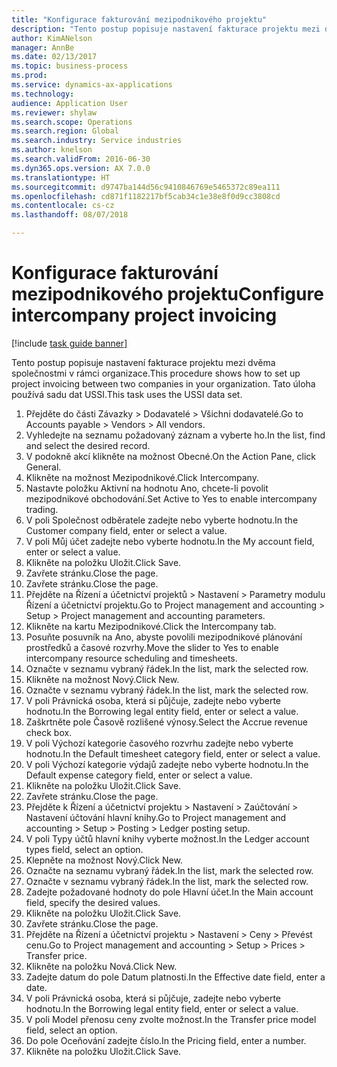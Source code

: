```yaml
--- 
title: "Konfigurace fakturování mezipodnikového projektu"
description: "Tento postup popisuje nastavení fakturace projektu mezi dvěma společnostmi v rámci organizace."
author: KimANelson
manager: AnnBe
ms.date: 02/13/2017
ms.topic: business-process
ms.prod: 
ms.service: dynamics-ax-applications
ms.technology: 
audience: Application User
ms.reviewer: shylaw
ms.search.scope: Operations
ms.search.region: Global
ms.search.industry: Service industries
ms.author: knelson
ms.search.validFrom: 2016-06-30
ms.dyn365.ops.version: AX 7.0.0
ms.translationtype: HT
ms.sourcegitcommit: d9747ba144d56c9410846769e5465372c89ea111
ms.openlocfilehash: cd871f1182217bf5cab34c1e38e8f0d9cc3808cd
ms.contentlocale: cs-cz
ms.lasthandoff: 08/07/2018

---
```

# <a name="configure-intercompany-project-invoicing"></a><span data-ttu-id="66747-103">Konfigurace fakturování mezipodnikového projektu</span><span class="sxs-lookup"><span data-stu-id="66747-103">Configure intercompany project invoicing</span></span>

[!include [task guide banner](../../includes/task-guide-banner.md)]

<span data-ttu-id="66747-104">Tento postup popisuje nastavení fakturace projektu mezi dvěma společnostmi v rámci organizace.</span><span class="sxs-lookup"><span data-stu-id="66747-104">This procedure shows how to set up project invoicing between two companies in your organization.</span></span> <span data-ttu-id="66747-105">Tato úloha používá sadu dat USSI.</span><span class="sxs-lookup"><span data-stu-id="66747-105">This task uses the USSI data set.</span></span>

1. <span data-ttu-id="66747-106">Přejděte do části Závazky > Dodavatelé > Všichni dodavatelé.</span><span class="sxs-lookup"><span data-stu-id="66747-106">Go to Accounts payable > Vendors > All vendors.</span></span>
2. <span data-ttu-id="66747-107">Vyhledejte na seznamu požadovaný záznam a vyberte ho.</span><span class="sxs-lookup"><span data-stu-id="66747-107">In the list, find and select the desired record.</span></span>
3. <span data-ttu-id="66747-108">V podokně akcí klikněte na možnost Obecné.</span><span class="sxs-lookup"><span data-stu-id="66747-108">On the Action Pane, click General.</span></span>
4. <span data-ttu-id="66747-109">Klikněte na možnost Mezipodnikové.</span><span class="sxs-lookup"><span data-stu-id="66747-109">Click Intercompany.</span></span>
5. <span data-ttu-id="66747-110">Nastavte položku Aktivní na hodnotu Ano, chcete-li povolit mezipodnikové obchodování.</span><span class="sxs-lookup"><span data-stu-id="66747-110">Set Active to Yes to enable intercompany trading.</span></span>
6. <span data-ttu-id="66747-111">V poli Společnost odběratele zadejte nebo vyberte hodnotu.</span><span class="sxs-lookup"><span data-stu-id="66747-111">In the Customer company field, enter or select a value.</span></span>
7. <span data-ttu-id="66747-112">V poli Můj účet zadejte nebo vyberte hodnotu.</span><span class="sxs-lookup"><span data-stu-id="66747-112">In the My account field, enter or select a value.</span></span>
8. <span data-ttu-id="66747-113">Klikněte na položku Uložit.</span><span class="sxs-lookup"><span data-stu-id="66747-113">Click Save.</span></span>
9. <span data-ttu-id="66747-114">Zavřete stránku.</span><span class="sxs-lookup"><span data-stu-id="66747-114">Close the page.</span></span>
10. <span data-ttu-id="66747-115">Zavřete stránku.</span><span class="sxs-lookup"><span data-stu-id="66747-115">Close the page.</span></span>
11. <span data-ttu-id="66747-116">Přejděte na Řízení a účetnictví projektů > Nastavení > Parametry modulu Řízení a účetnictví projektu.</span><span class="sxs-lookup"><span data-stu-id="66747-116">Go to Project management and accounting > Setup > Project management and accounting parameters.</span></span>
12. <span data-ttu-id="66747-117">Klikněte na kartu Mezipodnikové.</span><span class="sxs-lookup"><span data-stu-id="66747-117">Click the Intercompany tab.</span></span>
13. <span data-ttu-id="66747-118">Posuňte posuvník na Ano, abyste povolili mezipodnikové plánování prostředků a časové rozvrhy.</span><span class="sxs-lookup"><span data-stu-id="66747-118">Move the slider to Yes to enable intercompany resource scheduling and timesheets.</span></span>
14. <span data-ttu-id="66747-119">Označte v seznamu vybraný řádek.</span><span class="sxs-lookup"><span data-stu-id="66747-119">In the list, mark the selected row.</span></span>
15. <span data-ttu-id="66747-120">Klikněte na možnost Nový.</span><span class="sxs-lookup"><span data-stu-id="66747-120">Click New.</span></span>
16. <span data-ttu-id="66747-121">Označte v seznamu vybraný řádek.</span><span class="sxs-lookup"><span data-stu-id="66747-121">In the list, mark the selected row.</span></span>
17. <span data-ttu-id="66747-122">V poli Právnická osoba, která si půjčuje, zadejte nebo vyberte hodnotu.</span><span class="sxs-lookup"><span data-stu-id="66747-122">In the Borrowing legal entity field, enter or select a value.</span></span>
18. <span data-ttu-id="66747-123">Zaškrtněte pole Časově rozlišené výnosy.</span><span class="sxs-lookup"><span data-stu-id="66747-123">Select the Accrue revenue check box.</span></span>
19. <span data-ttu-id="66747-124">V poli Výchozí kategorie časového rozvrhu zadejte nebo vyberte hodnotu.</span><span class="sxs-lookup"><span data-stu-id="66747-124">In the Default timesheet category field, enter or select a value.</span></span>
20. <span data-ttu-id="66747-125">V poli Výchozí kategorie výdajů zadejte nebo vyberte hodnotu.</span><span class="sxs-lookup"><span data-stu-id="66747-125">In the Default expense category field, enter or select a value.</span></span>
21. <span data-ttu-id="66747-126">Klikněte na položku Uložit.</span><span class="sxs-lookup"><span data-stu-id="66747-126">Click Save.</span></span>
22. <span data-ttu-id="66747-127">Zavřete stránku.</span><span class="sxs-lookup"><span data-stu-id="66747-127">Close the page.</span></span>
23. <span data-ttu-id="66747-128">Přejděte k Řízení a účetnictví projektu > Nastavení > Zaúčtování > Nastavení účtování hlavní knihy.</span><span class="sxs-lookup"><span data-stu-id="66747-128">Go to Project management and accounting > Setup > Posting > Ledger posting setup.</span></span>
24. <span data-ttu-id="66747-129">V poli Typy účtů hlavní knihy vyberte možnost.</span><span class="sxs-lookup"><span data-stu-id="66747-129">In the Ledger account types field, select an option.</span></span>
25. <span data-ttu-id="66747-130">Klepněte na možnost Nový.</span><span class="sxs-lookup"><span data-stu-id="66747-130">Click New.</span></span>
26. <span data-ttu-id="66747-131">Označte na seznamu vybraný řádek.</span><span class="sxs-lookup"><span data-stu-id="66747-131">In the list, mark the selected row.</span></span>
27. <span data-ttu-id="66747-132">Označte v seznamu vybraný řádek.</span><span class="sxs-lookup"><span data-stu-id="66747-132">In the list, mark the selected row.</span></span>
28. <span data-ttu-id="66747-133">Zadejte požadované hodnoty do pole Hlavní účet.</span><span class="sxs-lookup"><span data-stu-id="66747-133">In the Main account field, specify the desired values.</span></span>
29. <span data-ttu-id="66747-134">Klikněte na položku Uložit.</span><span class="sxs-lookup"><span data-stu-id="66747-134">Click Save.</span></span>
30. <span data-ttu-id="66747-135">Zavřete stránku.</span><span class="sxs-lookup"><span data-stu-id="66747-135">Close the page.</span></span>
31. <span data-ttu-id="66747-136">Přejděte na Řízení a účetnictví projektu > Nastavení > Ceny > Převést cenu.</span><span class="sxs-lookup"><span data-stu-id="66747-136">Go to Project management and accounting > Setup > Prices > Transfer price.</span></span>
32. <span data-ttu-id="66747-137">Klikněte na položku Nová.</span><span class="sxs-lookup"><span data-stu-id="66747-137">Click New.</span></span>
33. <span data-ttu-id="66747-138">Zadejte datum do pole Datum platnosti.</span><span class="sxs-lookup"><span data-stu-id="66747-138">In the Effective date field, enter a date.</span></span>
34. <span data-ttu-id="66747-139">V poli Právnická osoba, která si půjčuje, zadejte nebo vyberte hodnotu.</span><span class="sxs-lookup"><span data-stu-id="66747-139">In the Borrowing legal entity field, enter or select a value.</span></span>
35. <span data-ttu-id="66747-140">V poli Model přenosu ceny zvolte možnost.</span><span class="sxs-lookup"><span data-stu-id="66747-140">In the Transfer price model field, select an option.</span></span>
36. <span data-ttu-id="66747-141">Do pole Oceňování zadejte číslo.</span><span class="sxs-lookup"><span data-stu-id="66747-141">In the Pricing field, enter a number.</span></span>
37. <span data-ttu-id="66747-142">Klikněte na položku Uložit.</span><span class="sxs-lookup"><span data-stu-id="66747-142">Click Save.</span></span>



